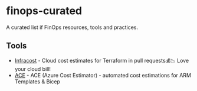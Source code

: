 # finops-curated
A curated list if FinOps resources, tools and practices.

## Tools
* [Infracost](https://github.com/infracost/infracost) - Cloud cost estimates for Terraform in pull requests💰📉 Love your cloud bill!
* [ACE](https://github.com/TheCloudTheory/arm-estimator) - ACE (Azure Cost Estimator) - automated cost estimations for ARM Templates & Bicep
